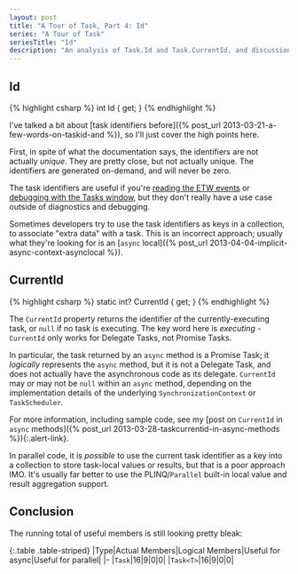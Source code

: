 ```yaml
---
layout: post
title: "A Tour of Task, Part 4: Id"
series: "A Tour of Task"
seriesTitle: "Id"
description: "An analysis of Task.Id and Task.CurrentId, and discussion of whether they should be used for asynchronous and/or parallel code."
---
```

## Id

{% highlight csharp %}
int Id { get; }
{% endhighlight %}

I've talked a bit about [task identifiers before]({% post_url 2013-03-21-a-few-words-on-taskid-and %}), so I'll just cover the high points here.

First, in spite of what the documentation says, the identifiers are not actually _unique_. They are pretty close, but not actually unique. The identifiers are generated on-demand, and will never be zero.

The task identifiers are useful if you're [reading the ETW events](http://msdn.microsoft.com/en-us/library/ee517329.aspx) or [debugging with the Tasks window](http://msdn.microsoft.com/en-us/library/dd998369.aspx), but they don't really have a use case outside of diagnostics and debugging.

Sometimes developers try to use the task identifiers as keys in a collection, to associate "extra data" with a task. This is an incorrect approach; usually what they're looking for is an [`async` local]({% post_url 2013-04-04-implicit-async-context-asynclocal %}).

## CurrentId

{% highlight csharp %}
static int? CurrentId { get; }
{% endhighlight %}

The `CurrentId` property returns the identifier of the currently-executing task, or `null` if no task is executing. The key word here is _executing_ - `CurrentId` only works for Delegate Tasks, not Promise Tasks.

In particular, the task returned by an `async` method is a Promise Task; it _logically_ represents the `async` method, but it is not a Delegate Task, and does not actually have the asynchronous code as its delegate. `CurrentId` may or may not be `null` within an `async` method, depending on the implementation details of the underlying `SynchronizationContext` or `TaskScheduler`.

<div class="alert alert-info" markdown="1">
<i class="fa fa-hand-o-right fa-2x pull-left"></i>

For more information, including sample code, see my [post on `CurrentId` in `async` methods]({% post_url 2013-03-28-taskcurrentid-in-async-methods %}){:.alert-link}.
</div>

In parallel code, it is _possible_ to use the current task identifier as a key into a collection to store task-local values or results, but that is a poor approach IMO. It's usually far better to use the PLINQ/`Parallel` built-in local value and result aggregation support.

## Conclusion

The running total of useful members is still looking pretty bleak:

<div class="panel panel-default" markdown="1">

{:.table .table-striped}
|Type|Actual Members|Logical Members|Useful for async|Useful for parallel|
|-
|`Task`|16|9|0|0|
|`Task<T>`|16|9|0|0|

</div>
